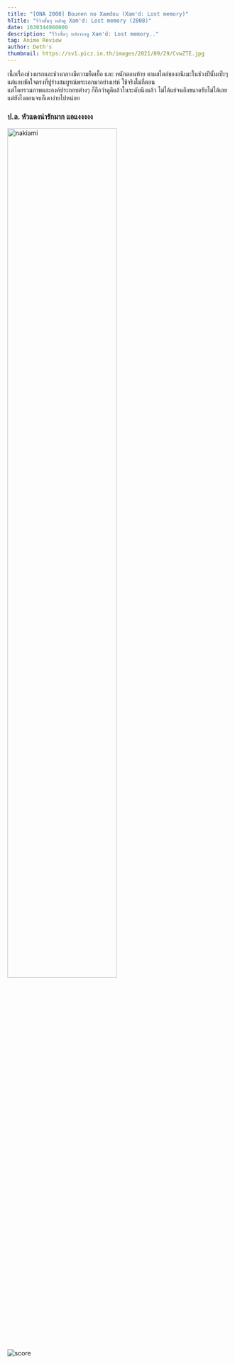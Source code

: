 ```yaml
---
title: "[ONA 2008] Bounen no Xamdou (Xam'd: Lost memory)"
hTitle: "รีวิวสั้นๆ หลังดู Xam'd: Lost memory (2008)"
date: 1630344960000
description: "รีวิวสั้นๆ หลังจากดู Xam'd: Lost memory.."
tag: Anime Review
author: Deth's
thumbnail: https://sv1.picz.in.th/images/2021/09/29/CvwZTE.jpg
---
```

เนื้อเรื่องช่วงแรกและช่วงกลางมีความยืดเยื้อ และ หนักตอนท้าย ตามสไตล์ของอนิเมะในช่วงปีนั้นเป๊ะๆ <br />
แต่แอบขัดใจตรงที่ปูร่างสมบูรณ์พระเอกมาอย่างเท่ห์ ใช้จริงไม่กี่ตอน <br />
แต่โดยรวมภาพและองค์ประกอบต่างๆ ก็ถือว่าดูดีแล้วในระดับนึงแล้ว ไม่ได้แย่จนถึงขนาดรับไม่ได้เลย แต่ยังไงตอนจบก็เดาง่ายไปหน่อย <br />

### ป.ล. หัวแดงน่ารักมาก แอแงงงงง

<img src="https://sv1.picz.in.th/images/2021/09/29/CvwclN.jpg" alt="nakiami" style="width: 70%;">
<br /><br />

<img src="https://img.shields.io/badge/Score-6%2F10-coral?style=for-the-badge" alt="score">